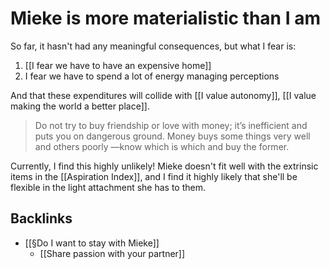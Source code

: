 # Mieke is more materialistic than I am
So far, it hasn't had any meaningful consequences, but what I fear is:
1. [[I fear we have to have an expensive home]]
2. I fear we have to spend a lot of energy managing perceptions

And that these expenditures will collide with [[I value autonomy]], [[I value making the world a better place]].

> Do not try to buy friendship or love with money; it’s inefficient and puts you on dangerous ground.
Money buys some things very well and others poorly —know which is which and buy the former.

Currently, I find this highly unlikely! Mieke doesn't fit well with the extrinsic items in the [[Aspiration Index]], and I find it highly likely that she'll be flexible in the light attachment she has to them.

## Backlinks
* [[§Do I want to stay with Mieke]]
	* [[Share passion with your partner]]

<!-- #Life -->

<!-- {BearID:CECBC1F9-FCEE-4472-8F8E-61A66111FEAE-15756-00001304120E7C37} -->
